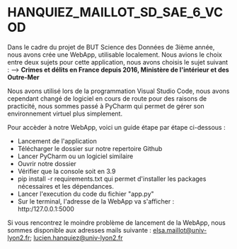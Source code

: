 # HANQUIEZ_MAILLOT_SD_SAE_6_VCOD

Dans le cadre du projet de BUT Science des Données de 3ième année, nous avons crée une WebApp, utilisable localement.
Nous avions le choix entre deux sujets pour cette application, nous avons choisis le sujet suivant : 
--> **Crimes et délits en France depuis 2016, Ministère de l'intérieur et des Outre-Mer**

Nous avons utilisé lors de la programmation Visual Studio Code, nous avons cependant changé de logiciel en cours de route pour des raisons de practicité, nous sommes passé à PyCharm qui permet de gérer son environnement virtuel plus simplement. 

Pour accèder à notre WebApp, voici un guide étape par étape ci-dessous :
- Lancement de l'application
- Télécharger le dossier sur notre repertoire Github
- Lancer PyCharm ou un logiciel similaire
- Ouvrir notre dossier
- Vérifier que la console soit en 3.9
- pip install -r requirements.txt qui permet d'installer les packages nécessaires et les dépendances.
- Lancer l'execution du code du fichier "app.py"
- Sur le terminal, l'adresse de la WebApp va s'afficher : http:/127.0.0.1:5000

Si vous rencontrez le moindre problème de lancement de la WebApp, nous sommes disponible aux adresses mails suivante :
elsa.maillot@univ-lyon2.fr;
lucien.hanquiez@univ-lyon2.fr

